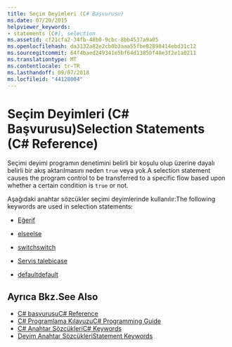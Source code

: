 ```yaml
---
title: Seçim Deyimleri (C# Başvurusu)
ms.date: 07/20/2015
helpviewer_keywords:
- statements [C#], selection
ms.assetid: cf21cfa2-34fb-48b0-9cbc-8bb4537a9a05
ms.openlocfilehash: da3132a82e2cb0b3aaa55fbe82898414ebd31c12
ms.sourcegitcommit: 64f4baed249341e5bf64d1385bf48e3f2e1a0211
ms.translationtype: MT
ms.contentlocale: tr-TR
ms.lasthandoff: 09/07/2018
ms.locfileid: "44128004"
---
```

# <a name="selection-statements-c-reference"></a><span data-ttu-id="327e8-102">Seçim Deyimleri (C# Başvurusu)</span><span class="sxs-lookup"><span data-stu-id="327e8-102">Selection Statements (C# Reference)</span></span>
<span data-ttu-id="327e8-103">Seçimi deyimi programın denetimini belirli bir koşulu olup üzerine dayalı belirli bir akış aktarılmasını neden `true` veya yok.</span><span class="sxs-lookup"><span data-stu-id="327e8-103">A selection statement causes the program control to be transferred to a specific flow based upon whether a certain condition is `true` or not.</span></span>  
  
 <span data-ttu-id="327e8-104">Aşağıdaki anahtar sözcükler seçimi deyimlerinde kullanılır:</span><span class="sxs-lookup"><span data-stu-id="327e8-104">The following keywords are used in selection statements:</span></span>  
  
-   [<span data-ttu-id="327e8-105">Eğer</span><span class="sxs-lookup"><span data-stu-id="327e8-105">if</span></span>](../../../csharp/language-reference/keywords/if-else.md)  
  
-   [<span data-ttu-id="327e8-106">else</span><span class="sxs-lookup"><span data-stu-id="327e8-106">else</span></span>](../../../csharp/language-reference/keywords/if-else.md)  
  
-   [<span data-ttu-id="327e8-107">switch</span><span class="sxs-lookup"><span data-stu-id="327e8-107">switch</span></span>](../../../csharp/language-reference/keywords/switch.md)  
  
-   [<span data-ttu-id="327e8-108">Servis talebi</span><span class="sxs-lookup"><span data-stu-id="327e8-108">case</span></span>](../../../csharp/language-reference/keywords/switch.md)  
  
-   [<span data-ttu-id="327e8-109">default</span><span class="sxs-lookup"><span data-stu-id="327e8-109">default</span></span>](../../../csharp/language-reference/keywords/switch.md)  

## <a name="see-also"></a><span data-ttu-id="327e8-110">Ayrıca Bkz.</span><span class="sxs-lookup"><span data-stu-id="327e8-110">See Also</span></span>

- [<span data-ttu-id="327e8-111">C# başvurusu</span><span class="sxs-lookup"><span data-stu-id="327e8-111">C# Reference</span></span>](../../../csharp/language-reference/index.md)  
- [<span data-ttu-id="327e8-112">C# Programlama Kılavuzu</span><span class="sxs-lookup"><span data-stu-id="327e8-112">C# Programming Guide</span></span>](../../../csharp/programming-guide/index.md)  
- [<span data-ttu-id="327e8-113">C# Anahtar Sözcükleri</span><span class="sxs-lookup"><span data-stu-id="327e8-113">C# Keywords</span></span>](../../../csharp/language-reference/keywords/index.md)  
- [<span data-ttu-id="327e8-114">Deyim Anahtar Sözcükleri</span><span class="sxs-lookup"><span data-stu-id="327e8-114">Statement Keywords</span></span>](../../../csharp/language-reference/keywords/statement-keywords.md)
